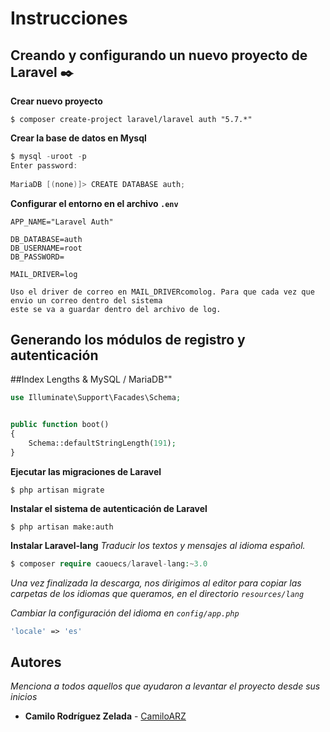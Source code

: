 # Instrucciones

## Creando y configurando un nuevo proyecto de Laravel ✒️

**Crear nuevo proyecto**
```
$ composer create-project laravel/laravel auth "5.7.*"
```
**Crear la base de datos en Mysql**
```PowerShell
$ mysql -uroot -p
Enter password: 
 
MariaDB [(none)]> CREATE DATABASE auth;
```

**Configurar el entorno en el archivo `.env`**

```env
APP_NAME="Laravel Auth"
 
DB_DATABASE=auth
DB_USERNAME=root
DB_PASSWORD=
 
MAIL_DRIVER=log
```

```
Uso el driver de correo en MAIL_DRIVERcomolog. Para que cada vez que envio un correo dentro del sistema 
este se va a guardar dentro del archivo de log.
```
## Generando los módulos de registro y autenticación

##Index Lengths & MySQL / MariaDB""

```php
use Illuminate\Support\Facades\Schema;


public function boot()
{
    Schema::defaultStringLength(191);
}
```

**Ejecutar las migraciones de Laravel**
```
$ php artisan migrate
```

**Instalar el sistema de autenticación de Laravel**
```
$ php artisan make:auth
```
**Instalar Laravel-lang**
_Traducir los textos y mensajes al idioma español._
```php
$ composer require caouecs/laravel-lang:~3.0
```
_Una vez finalizada la descarga, nos dirigimos al editor para copiar las carpetas de los idiomas que queramos, 
en el directorio `resources/lang`_

_Cambiar la configuración del idioma en `config/app.php`_
```php
'locale' => 'es'
```
















## Autores 

_Menciona a todos aquellos que ayudaron a levantar el proyecto desde sus inicios_

* **Camilo Rodríguez Zelada**  - [CamiloARZ](https://github.com/CamiloARZ)


